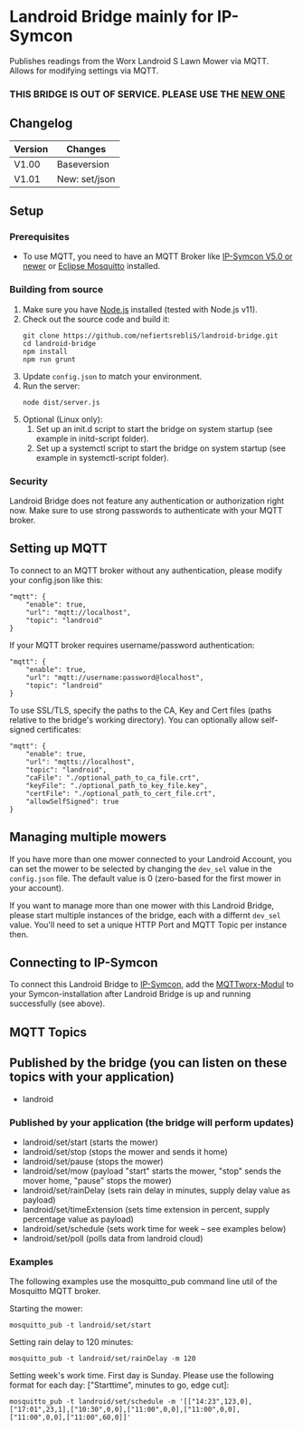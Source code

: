 # Landroid Bridge mainly for IP-Symcon
Publishes readings from the Worx Landroid S Lawn Mower via MQTT. Allows for modifying settings via MQTT.

### THIS BRIDGE IS OUT OF SERVICE. PLEASE USE THE [NEW ONE](https://github.com/nefiertsrebliS/mqtt-landroid-bridge)

## Changelog

| Version | Changes          |
| --------|------------------|
| V1.00   | Baseversion      |
| V1.01   | New: set/json    |

## Setup
### Prerequisites
* To use MQTT, you need to have an MQTT Broker like [IP-Symcon V5.0 or newer](https://www.symcon.de/) or [Eclipse Mosquitto](http://mosquitto.org/) installed.

### Building from source
1. Make sure you have [Node.js](https://nodejs.org) installed (tested with Node.js v11).
1. Check out the source code and build it:
    ```
    git clone https://github.com/nefiertsrebliS/landroid-bridge.git
    cd landroid-bridge
    npm install
    npm run grunt
    ```
1. Update ```config.json``` to match your environment.
1. Run the server:
    ```
    node dist/server.js
    ```
1. Optional (Linux only): 
    1. Set up an init.d script to start the bridge on system startup (see example in initd-script folder).
    1. Set up a systemctl script to start the bridge on system startup (see example in systemctl-script folder).

### Security
Landroid Bridge does not feature any authentication or authorization right now. Make sure to use strong passwords to authenticate with your MQTT broker. 

## Setting up MQTT
To connect to an MQTT broker without any authentication, please modify your config.json like this:

```
"mqtt": {
    "enable": true,
    "url": "mqtt://localhost",
    "topic": "landroid"
}
```

If your MQTT broker requires username/password authentication:

```
"mqtt": {
    "enable": true,
    "url": "mqtt://username:password@localhost",
    "topic": "landroid"
}
```

To use SSL/TLS, specify the paths to the CA, Key and Cert files (paths relative to the bridge's working directory). You can optionally allow self-signed certificates:

```
"mqtt": {
    "enable": true,
    "url": "mqtts://localhost",
    "topic": "landroid",
    "caFile": "./optional_path_to_ca_file.crt",
    "keyFile": "./optional_path_to_key_file.key",
    "certFile": "./optional_path_to_cert_file.crt",
    "allowSelfSigned": true
}
```

## Managing multiple mowers
If you have more than one mower connected to your Landroid Account, you can set the mower to be selected by changing the ```dev_sel``` value in the ```config.json``` file. The default value is 0 (zero-based for the first mower in your account).

If you want to manage more than one mower with this Landroid Bridge, please start multiple instances of the bridge, each with a differnt ```dev_sel``` value. You'll need to set a unique HTTP Port and MQTT Topic per instance then.

## Connecting to IP-Symcon
To connect this Landroid Bridge to [IP-Symcon](https://www.symcon.de/), add the [MQTTworx-Modul](https://github.com/nefiertsrebliS/MQTTworx) to your Symcon-installation after Landroid Bridge is up and running successfully (see above).

## MQTT Topics
## Published by the bridge (you can listen on these topics with your application)
* landroid

### Published by your application (the bridge will perform updates)
* landroid/set/start (starts the mower)
* landroid/set/stop (stops the mower and sends it home)
* landroid/set/pause (stops the mower)
* landroid/set/mow (payload "start" starts the mower, "stop" sends the mover home, "pause" stops the mower)
* landroid/set/rainDelay (sets rain delay in minutes, supply delay value as payload)
* landroid/set/timeExtension (sets time extension in percent, supply percentage value as payload)
* landroid/set/schedule (sets work time for week – see examples below)
* landroid/set/poll (polls data from landroid cloud)

### Examples
The following examples use the mosquitto_pub command line util of the Mosquitto MQTT broker.

Starting the mower:
```
mosquitto_pub -t landroid/set/start
```

Setting rain delay to 120 minutes:
```
mosquitto_pub -t landroid/set/rainDelay -m 120
```

Setting week's work time. First day is Sunday. Please use the following format for each day: ["Starttime", minutes to go, edge cut]:
```
mosquitto_pub -t landroid/set/schedule -m '[["14:23",123,0],["17:01",23,1],["10:30",0,0],["11:00",0,0],["11:00",0,0],["11:00",0,0],["11:00",60,0]]'
```
